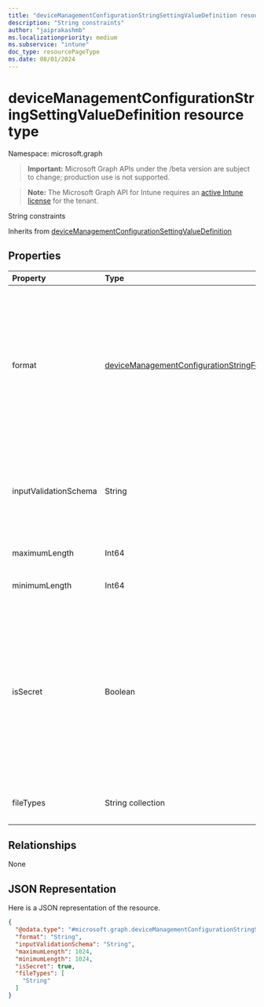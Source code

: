 ```yaml
---
title: "deviceManagementConfigurationStringSettingValueDefinition resource type"
description: "String constraints"
author: "jaiprakashmb"
ms.localizationpriority: medium
ms.subservice: "intune"
doc_type: resourcePageType
ms.date: 08/01/2024
---
```


# deviceManagementConfigurationStringSettingValueDefinition resource type

Namespace: microsoft.graph

> **Important:** Microsoft Graph APIs under the /beta version are subject to change; production use is not supported.

> **Note:** The Microsoft Graph API for Intune requires an [active Intune license](https://go.microsoft.com/fwlink/?linkid=839381) for the tenant.

String constraints


Inherits from [deviceManagementConfigurationSettingValueDefinition](../resources/intune-shared-devicemanagementconfigurationsettingvaluedefinition.md)

## Properties
|Property|Type|Description|
|:---|:---|:---|
|format|[deviceManagementConfigurationStringFormat](../resources/intune-shared-devicemanagementconfigurationstringformat.md)|Pre-defined format of the string. Possible values are: `none`, `email`, `guid`, `ip`, `base64`, `url`, `version`, `xml`, `date`, `time`, `binary`, `regEx`, `json`, `dateTime`, `surfaceHub`.|
|inputValidationSchema|String|Regular expression or any xml or json schema that the input string should match|
|maximumLength|Int64|Maximum length of string|
|minimumLength|Int64|Minimum length of string|
|isSecret|Boolean|Specifies whether the setting needs to be treated as a secret. Settings marked as yes will be encrypted in transit and at rest and will be displayed as asterisks when represented in the UX.|
|fileTypes|String collection|Supported file types for this setting.|

## Relationships
None

## JSON Representation
Here is a JSON representation of the resource.
<!-- {
  "blockType": "resource",
  "@odata.type": "microsoft.graph.deviceManagementConfigurationStringSettingValueDefinition"
}
-->
``` json
{
  "@odata.type": "#microsoft.graph.deviceManagementConfigurationStringSettingValueDefinition",
  "format": "String",
  "inputValidationSchema": "String",
  "maximumLength": 1024,
  "minimumLength": 1024,
  "isSecret": true,
  "fileTypes": [
    "String"
  ]
}
```

